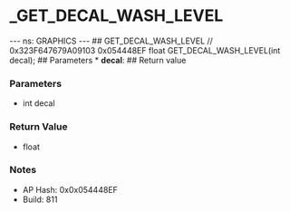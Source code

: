 # _GET_DECAL_WASH_LEVEL

--- ns: GRAPHICS --- ## GET_DECAL_WASH_LEVEL  // 0x323F647679A09103 0x054448EF float GET_DECAL_WASH_LEVEL(int decal);   ## Parameters * **decal**:  ## Return value

### Parameters
* int decal

### Return Value
* float

### Notes
* AP Hash: 0x0x054448EF
* Build: 811

